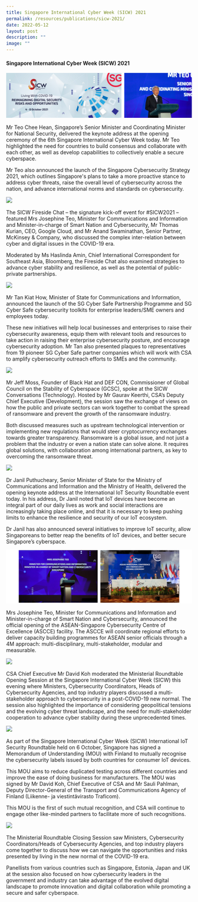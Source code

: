 ```yaml
---
title: Singapore International Cyber Week (SICW) 2021
permalink: /resources/publications/sicw-2021/
date: 2022-05-12
layout: post
description: ""
image: ""
---
```

#### **Singapore International Cyber Week (SICW) 2021**

![](/images/sicw%202021%20banner.png)

Mr Teo Chee Hean, Singapore’s Senior Minister and Coordinating Minister for National Security, delivered the keynote address at the opening ceremony of the 6th Singapore International Cyber Week today. Mr Teo highlighted the need for countries to build consensus and collaborate with each other, as well as develop capabilities to collectively enable a secure cyberspace. 

Mr Teo also announced the launch of the Singapore Cybersecurity Strategy 2021, which outlines Singapore's plans to take a more proactive stance to address cyber threats, raise the overall level of cybersecurity across the nation, and advance international norms and standards on cybersecurity.

![](https://lh3.googleusercontent.com/pw/AJFCJaVQE-4MG70xRTAtdKj41l92bOPi_N72qHygKwQ6IW7j7b5XtjEwCc3KoNpMQPMDgeGAoNqEyR_7nFGMrg1CKHbsyhFRbVs3MJQI8v30kRAgsA5dMcct8Q93NFN_S0M5Koco2Y8iSqxFEZZmNaJwEQnf=w1200-h800-s-no?authuser=0)

The SICW Fireside Chat – the signature kick-off event for #SICW2021 – featured Mrs Josephine Teo, Minister for Communications and Information and Minister-in-charge of Smart Nation and Cybersecurity, Mr Thomas Kurian, CEO, Google Cloud, and Mr Anand Swaminathan, Senior Partner, McKinsey & Company, who discussed the complex inter-relation between cyber and digital issues in the COVID-19 era. 

Moderated by Ms Haslinda Amin, Chief International Correspondent for Southeast Asia, Bloomberg, the Fireside Chat also examined strategies to advance cyber stability and resilience, as well as the potential of public-private partnerships.

![](/images/sicw2021%202.png)

Mr Tan Kiat How, Minister of State for Communications and Information, announced the launch of the SG Cyber Safe Partnership Programme and SG Cyber Safe cybersecurity toolkits for enterprise leaders/SME owners and employees today.

These new initiatives will help local businesses and enterprises to raise their cybersecurity awareness, equip them with relevant tools and resources to take action in raising their enterprise cybersecurity posture, and encourage cybersecurity adoption. Mr Tan also presented plaques to representatives from 19 pioneer SG Cyber Safe partner companies which will work with CSA to amplify cybersecurity outreach efforts to SMEs and the community.

![](https://lh3.googleusercontent.com/pw/AJFCJaVU2W6spEp1jX0pmJy55VHD5qPEz4OdFV73Vx4mkeMjTOXPTn9WVnEDy1-HHk_pnpAIGP3YuUeU3MM707yKcmCRl1K8lZRhuWU4RVyhTzPEp3vGnKW5XWowJrlCKwyRvAksfjLzh36FLsPWUyC02hn8=w1200-h1010-s-no?authuser=0)

Mr Jeff Moss, Founder of Black Hat and DEF CON, Commissioner of Global Council on the Stability of Cyberspace (GCSC), spoke at the SICW Conversations (Technology). Hosted by Mr Gaurav Keerthi, CSA’s Deputy Chief Executive (Development), the session saw the exchange of views on how the public and private sectors can work together to combat the spread of ransomware and prevent the growth of the ransomware industry.

Both discussed measures such as upstream technological intervention or implementing new regulations that would steer cryptocurrency exchanges towards greater transparency. Ransomware is a global issue, and not just a problem that the industry or even a nation state can solve alone. It requires global solutions, with collaboration among international partners, as key to overcoming the ransomware threat.

![](https://lh3.googleusercontent.com/pw/AJFCJaWKCzFTyh03Le8jSq872LkQLyTeokE3K6RhYNjpRnbB29BUBhS1gxYVqaI9PyJBZPWNpoQyjLJvJgmlbYE8C4iV6mUg1zXOXfdxwThUUeH2waUt-Kss9W5Ku38RG41kffct7G_6Gme_zXBdSVmUhzGD=w1200-h800-s-no?authuser=0)

Dr Janil Puthucheary, Senior Minister of State for the Ministry of Communications and Information and the Ministry of Health, delivered the opening keynote address at the International IoT Security Roundtable event today. In his address, Dr Janil noted that IoT devices have become an integral part of our daily lives as work and social interactions are increasingly taking place online, and that it is necessary to keep pushing limits to enhance the resilience and security of our IoT ecosystem. 

Dr Janil has also announced several initiatives to improve IoT security, allow Singaporeans to better reap the benefits of IoT devices, and better secure Singapore’s cyberspace.

![](/images/sicw2021%203.png)

Mrs Josephine Teo, Minister for Communications and Information and Minister-in-charge of Smart Nation and Cybersecurity, announced the official opening of the ASEAN-Singapore Cybersecurity Centre of Excellence (ASCCE) facility. The ASCCE will coordinate regional efforts to deliver capacity building programmes for ASEAN senior officials through a 4M approach: multi-disciplinary, multi-stakeholder, modular and measurable.

![](https://lh3.googleusercontent.com/pw/AJFCJaVZLvcngZLO_yGAPDX7c4QN2ePEZQNjkg4LpB0gC3KJyRnMN75SbQnMPuow3hDIEVEvThMipi7MwTHdSzYYQaRLD22AVcZC8jmNeCk5EyB6hXO6EoNOk8bv3GuQbR8OkInbiPusglSU6rFptQFxtJLh=w1200-h800-s-no?authuser=0)

CSA Chief Executive Mr David Koh moderated the Ministerial Roundtable Opening Session at the Singapore International Cyber Week (SICW) this evening where Ministers, Cybersecurity Coordinators, Heads of Cybersecurity Agencies, and top industry players discussed a multi-stakeholder approach to cybersecurity in a post-COVID-19 new normal. The session also highlighted the importance of considering geopolitical tensions and the evolving cyber threat landscape, and the need for multi-stakeholder cooperation to advance cyber stability during these unprecedented times.

![](https://lh3.googleusercontent.com/pw/AJFCJaVwEOQ4zyDhdWB21iY7IIaWmJzpgLyl80Ppa9HqtgXhvpaYX5j7EioOoaxqWWQR2LxhXinPGmCSzAS_94tFP-ZnSBh7rqr2_5gOWZrhy7PjwYQDG2mr5YWiwd1v-JkeVXNbBcHIpv9_IG56YP17vtXo=w1938-h1292-s-no?authuser=0)

As part of the Singapore International Cyber Week (SICW) International IoT Security Roundtable held on 6 October, Singapore has signed a Memorandum of Understanding (MOU) with Finland to mutually recognise the cybersecurity labels issued by both countries for consumer IoT devices.

This MOU aims to reduce duplicated testing across different countries and improve the ease of doing business for manufacturers. The MOU was signed by Mr David Koh, Chief Executive of CSA and Mr Sauli Pahlman, Deputy Director-General of the Transport and Communications Agency of Finland (Liikenne- ja viestintävirasto Traficom).

This MOU is the first of such mutual recognition, and CSA will continue to engage other like-minded partners to facilitate more of such recognitions.

![](https://lh3.googleusercontent.com/pw/AJFCJaUIiDRVIOHmCoKGFPcn4vulGkPF9UUWK_0pMroUgHc7J0aKnPd3fGHembPQXtMqZ-FaFwIiLflGIqlXqnFAJM-8y91_qYg7zt8ljNMhwh5EW0QKSYxBUzT-dZGWfAMiLaNM_FUqWgi8yqNj5LZQRXNZ=w1200-h687-s-no?authuser=0)

The Ministerial Roundtable Closing Session saw Ministers, Cybersecurity Coordinators/Heads of Cybersecurity Agencies, and top industry players come together to discuss how we can navigate the opportunities and risks presented by living in the new normal of the COVID-19 era. 

Panellists from various countries such as Singapore, Estonia, Japan and UK at the session also focused on how cybersecurity leaders in the government and industry can take advantage of the evolved digital landscape to promote innovation and digital collaboration while promoting a secure and safer cyberspace.